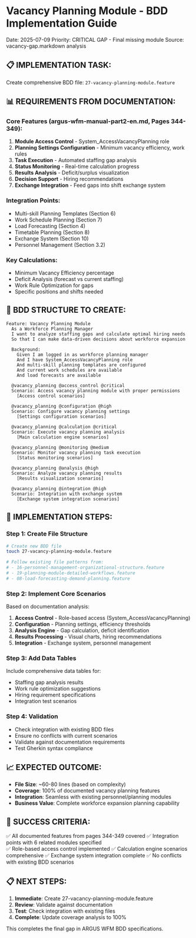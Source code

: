 # Vacancy Planning Module - BDD Implementation Guide
Date: 2025-07-09
Priority: CRITICAL GAP - Final missing module
Source: vacancy-gap.markdown analysis

## 📋 **IMPLEMENTATION TASK:**

Create comprehensive BDD file: `27-vacancy-planning-module.feature`

## 📊 **REQUIREMENTS FROM DOCUMENTATION:**

### **Core Features (argus-wfm-manual-part2-en.md, Pages 344-349):**
1. **Module Access Control** - System_AccessVacancyPlanning role
2. **Planning Settings Configuration** - Minimum vacancy efficiency, work rules
3. **Task Execution** - Automated staffing gap analysis
4. **Status Monitoring** - Real-time calculation progress
5. **Results Analysis** - Deficit/surplus visualization
6. **Decision Support** - Hiring recommendations
7. **Exchange Integration** - Feed gaps into shift exchange system

### **Integration Points:**
- Multi-skill Planning Templates (Section 6)
- Work Schedule Planning (Section 7) 
- Load Forecasting (Section 4)
- Timetable Planning (Section 8)
- Exchange System (Section 10)
- Personnel Management (Section 3.2)

### **Key Calculations:**
- Minimum Vacancy Efficiency percentage
- Deficit Analysis (forecast vs current staffing)
- Work Rule Optimization for gaps
- Specific positions and shifts needed

## 🎯 **BDD STRUCTURE TO CREATE:**

```gherkin
Feature: Vacancy Planning Module
  As a Workforce Planning Manager
  I want to analyze staffing gaps and calculate optimal hiring needs
  So that I can make data-driven decisions about workforce expansion

  Background:
    Given I am logged in as workforce planning manager
    And I have System_AccessVacancyPlanning role
    And multi-skill planning templates are configured
    And current work schedules are available
    And load forecasts are available

  @vacancy_planning @access_control @critical
  Scenario: Access vacancy planning module with proper permissions
    [Access control scenarios]

  @vacancy_planning @configuration @high
  Scenario: Configure vacancy planning settings
    [Settings configuration scenarios]

  @vacancy_planning @calculation @critical  
  Scenario: Execute vacancy planning analysis
    [Main calculation engine scenarios]

  @vacancy_planning @monitoring @medium
  Scenario: Monitor vacancy planning task execution
    [Status monitoring scenarios]

  @vacancy_planning @analysis @high
  Scenario: Analyze vacancy planning results
    [Results visualization scenarios]

  @vacancy_planning @integration @high
  Scenario: Integration with exchange system
    [Exchange system integration scenarios]
```

## 🔧 **IMPLEMENTATION STEPS:**

### **Step 1: Create File Structure**
```bash
# Create new BDD file
touch 27-vacancy-planning-module.feature

# Follow existing file patterns from:
# - 16-personnel-management-organizational-structure.feature
# - 19-planning-module-detailed-workflows.feature  
# - 08-load-forecasting-demand-planning.feature
```

### **Step 2: Implement Core Scenarios**
Based on documentation analysis:
1. **Access Control** - Role-based access (System_AccessVacancyPlanning)
2. **Configuration** - Planning settings, efficiency thresholds
3. **Analysis Engine** - Gap calculation, deficit identification
4. **Results Processing** - Visual charts, hiring recommendations
5. **Integration** - Exchange system, personnel management

### **Step 3: Add Data Tables**
Include comprehensive data tables for:
- Staffing gap analysis results
- Work rule optimization suggestions
- Hiring requirement specifications
- Integration test scenarios

### **Step 4: Validation**
- Check integration with existing BDD files
- Ensure no conflicts with current scenarios
- Validate against documentation requirements
- Test Gherkin syntax compliance

## 📈 **EXPECTED OUTCOME:**

- **File Size**: ~60-80 lines (based on complexity)
- **Coverage**: 100% of documented vacancy planning features
- **Integration**: Seamless with existing personnel/planning modules
- **Business Value**: Complete workforce expansion planning capability

## 🎯 **SUCCESS CRITERIA:**

✅ All documented features from pages 344-349 covered
✅ Integration points with 6 related modules specified  
✅ Role-based access control implemented
✅ Calculation engine scenarios comprehensive
✅ Exchange system integration complete
✅ No conflicts with existing BDD scenarios

## 📋 **NEXT STEPS:**

1. **Immediate**: Create 27-vacancy-planning-module.feature
2. **Review**: Validate against documentation
3. **Test**: Check integration with existing files
4. **Complete**: Update coverage analysis to 100%

This completes the final gap in ARGUS WFM BDD specifications.